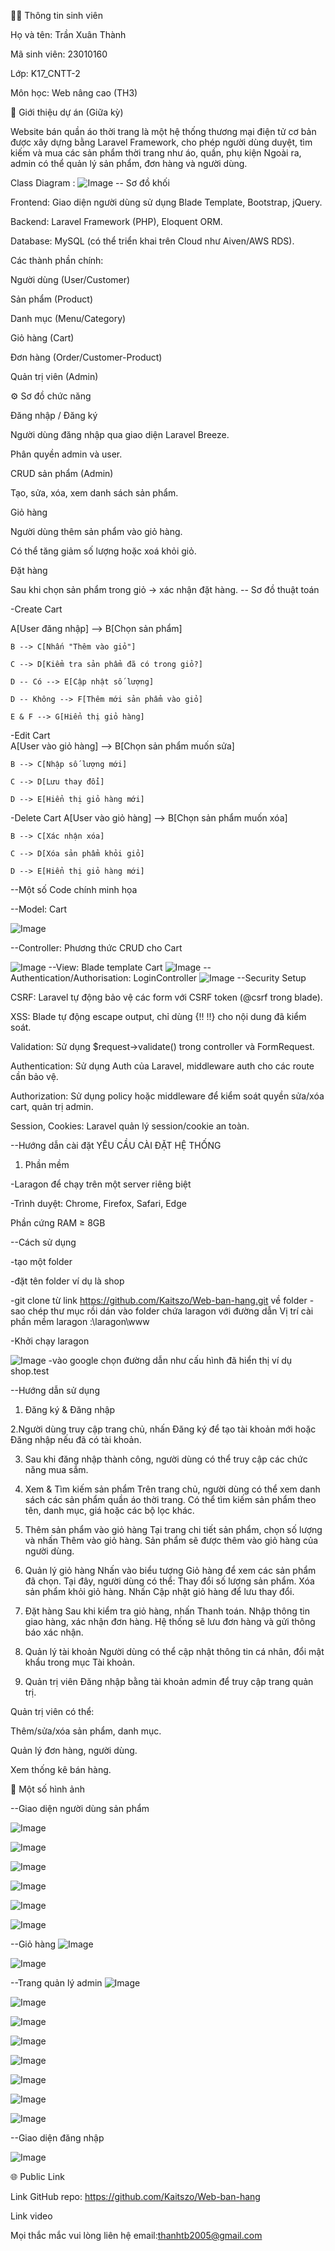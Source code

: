 🧑‍🎓 Thông tin sinh viên

Họ và tên: Trần Xuân Thành

Mã sinh viên: 23010160

Lớp: K17_CNTT-2

Môn học: Web nâng cao (TH3)

🎯 Giới thiệu dự án (Giữa kỳ)

Website bán quần áo thời trang là một hệ thống thương mại điện tử cơ bản được xây dựng bằng Laravel Framework, cho phép người dùng duyệt, tìm kiếm và mua các sản phẩm thời trang như áo, quần, phụ kiện Ngoài ra, admin có thể quản lý sản phẩm, đơn hàng và người dùng.

Class Diagram :
![Image](https://github.com/user-attachments/assets/d0e30983-3a9d-4e03-bc3e-95a7c3a0400d)
-- Sơ đồ khối

Frontend: Giao diện người dùng sử dụng Blade Template, Bootstrap, jQuery.

Backend: Laravel Framework (PHP), Eloquent ORM.

Database: MySQL (có thể triển khai trên Cloud như Aiven/AWS RDS).

Các thành phần chính:

Người dùng (User/Customer)

Sản phẩm (Product)

Danh mục (Menu/Category)

Giỏ hàng (Cart)

Đơn hàng (Order/Customer-Product)

Quản trị viên (Admin) 

⚙️ Sơ đồ chức năng

Đăng nhập / Đăng ký

Người dùng đăng nhập qua giao diện Laravel Breeze.

Phân quyền admin và user.

CRUD sản phẩm (Admin)

Tạo, sửa, xóa, xem danh sách sản phẩm.

Giỏ hàng

Người dùng thêm sản phẩm vào giỏ hàng.

Có thể tăng giảm số lượng hoặc xoá khỏi giỏ.

Đặt hàng

Sau khi chọn sản phẩm trong giỏ → xác nhận đặt hàng.
-- Sơ đồ thuật toán

-Create Cart

A[User đăng nhập] --> B[Chọn sản phẩm]

    B --> C[Nhấn "Thêm vào giỏ"]
    
    C --> D[Kiểm tra sản phẩm đã có trong giỏ?]
    
    D -- Có --> E[Cập nhật số lượng]
    
    D -- Không --> F[Thêm mới sản phẩm vào giỏ]
    
    E & F --> G[Hiển thị giỏ hàng]
-Edit Cart    
 A[User vào giỏ hàng] --> B[Chọn sản phẩm muốn sửa]
 
    B --> C[Nhập số lượng mới]
    
    C --> D[Lưu thay đổi]
    
    D --> E[Hiển thị giỏ hàng mới]
    
-Delete Cart
A[User vào giỏ hàng] --> B[Chọn sản phẩm muốn xóa]

    B --> C[Xác nhận xóa]
    
    C --> D[Xóa sản phẩm khỏi giỏ]
    
    D --> E[Hiển thị giỏ hàng mới]
    

--Một số Code chính minh họa

--Model: Cart

![Image](https://github.com/user-attachments/assets/6caed8c5-d2ee-4ada-8095-d47c8c98b2db)


--Controller: Phương thức CRUD cho Cart

![Image](https://github.com/user-attachments/assets/fb3ad720-8ed6-40c0-8000-f2f67134eedb)
--View: Blade template Cart
![Image](https://github.com/user-attachments/assets/769e5af6-f1c7-41b8-8be2-c04ccd276d35)
--Authentication/Authorisation: LoginController 
![Image](https://github.com/user-attachments/assets/29fa8500-e501-4e4b-bc02-f412cff260af)
--Security Setup

CSRF: Laravel tự động bảo vệ các form với CSRF token (@csrf trong blade).

XSS: Blade tự động escape output, chỉ dùng {!! !!} cho nội dung đã kiểm soát.

Validation: Sử dụng $request->validate() trong controller và FormRequest.

Authentication: Sử dụng Auth của Laravel, middleware auth cho các route cần bảo vệ.

Authorization: Sử dụng policy hoặc middleware để kiểm soát quyền sửa/xóa cart, quản trị admin.

Session, Cookies: Laravel quản lý session/cookie an toàn.


--Hướng dẫn cài đặt
 YÊU CẦU CÀI ĐẶT HỆ THỐNG
1. Phần mềm

-Laragon để chạy trên một server riêng biệt

-Trình duyệt: Chrome, Firefox, Safari, Edge

 Phần cứng
RAM ≥ 8GB
 
--Cách sử dụng

-tạo một folder 

-đặt tên folder ví dụ là shop

-git clone từ link https://github.com/Kaitszo/Web-ban-hang.git về folder
-sao chép thư mục rồi dán vào folder chứa laragon với đường dẫn Vị trí cài phần mềm laragon :\laragon\www

-Khởi chạy laragon

![Image](https://github.com/user-attachments/assets/8544f312-4361-44bd-85e9-8608e7d2ca30)
-vào google chọn đường dẫn như cấu hình đã hiển thị ví dụ shop.test

--Hướng dẫn sử dụng

1. Đăng ký & Đăng nhập

2.Người dùng truy cập trang chủ, nhấn Đăng ký để tạo tài khoản mới hoặc Đăng nhập nếu đã có tài khoản.

3. Sau khi đăng nhập thành công, người dùng có thể truy cập các chức năng mua sắm.

4. Xem & Tìm kiếm sản phẩm
Trên trang chủ, người dùng có thể xem danh sách các sản phẩm quần áo thời trang.
Có thể tìm kiếm sản phẩm theo tên, danh mục, giá hoặc các bộ lọc khác.


5. Thêm sản phẩm vào giỏ hàng
Tại trang chi tiết sản phẩm, chọn số lượng và nhấn Thêm vào giỏ hàng.
Sản phẩm sẽ được thêm vào giỏ hàng của người dùng.

6. Quản lý giỏ hàng
Nhấn vào biểu tượng Giỏ hàng để xem các sản phẩm đã chọn.
Tại đây, người dùng có thể:
Thay đổi số lượng sản phẩm.
Xóa sản phẩm khỏi giỏ hàng.
Nhấn Cập nhật giỏ hàng để lưu thay đổi.

7. Đặt hàng
Sau khi kiểm tra giỏ hàng, nhấn Thanh toán.
Nhập thông tin giao hàng, xác nhận đơn hàng.
Hệ thống sẽ lưu đơn hàng và gửi thông báo xác nhận.

8. Quản lý tài khoản
Người dùng có thể cập nhật thông tin cá nhân, đổi mật khẩu trong mục Tài khoản.

9. Quản trị viên
Đăng nhập bằng tài khoản admin để truy cập trang quản trị.

Quản trị viên có thể:

Thêm/sửa/xóa sản phẩm, danh mục.

Quản lý đơn hàng, người dùng.

Xem thống kê bán hàng.

📸 Một số hình ảnh

--Giao diện người dùng sản phẩm

![Image](https://github.com/user-attachments/assets/cf961097-430f-4bbb-a55e-787f88627c9f)

![Image](https://github.com/user-attachments/assets/ff92878e-b852-490f-b58d-2781695b5781)

![Image](https://github.com/user-attachments/assets/588d3efe-18b8-495b-80db-6684e7ec3c0d)

![Image](https://github.com/user-attachments/assets/82e3abe2-8515-4a78-931a-e847729ff3de)

![Image](https://github.com/user-attachments/assets/8a917e3c-f164-4bf8-8d2c-f242f8232b81)


![Image](https://github.com/user-attachments/assets/58470f90-c84e-42a9-8291-8c90b6ad0a1d)

--Giỏ hàng
![Image](https://github.com/user-attachments/assets/7aa68f43-6918-4166-b472-70dc6c50b5f8)

![Image](https://github.com/user-attachments/assets/b3253566-e805-4060-b736-b8f104c5b844)

--Trang quản lý admin
![Image](https://github.com/user-attachments/assets/7099e600-cf0f-43ea-8b6c-43b9b8f54285)

![Image](https://github.com/user-attachments/assets/ae878ea1-3add-49b8-9dc5-177a89e04f92)

![Image](https://github.com/user-attachments/assets/290b9b27-cf4d-469a-9d94-a8f210749b3e)

![Image](https://github.com/user-attachments/assets/4c2a8719-72c3-4243-908c-d649a885ff2c)

![Image](https://github.com/user-attachments/assets/eeb1798a-5b8e-4d8b-9a6b-4cef57fab55e)

![Image](https://github.com/user-attachments/assets/99cf6bc0-43f3-486f-af2c-ec12b7587f0b)

![Image](https://github.com/user-attachments/assets/c1818a44-c646-43ee-97cc-11f7b83c8af9)

![Image](https://github.com/user-attachments/assets/14e08522-fa4e-4031-9d8b-d8beb46d2af0)

--Giao diện đăng nhập 

![Image](https://github.com/user-attachments/assets/2a5d81d9-30ae-4198-80ef-cb085e8ece95)

🌐 Public Link

Link GitHub repo: https://github.com/Kaitszo/Web-ban-hang

Link video 

Mọi thắc mắc vui lòng liên hệ email:thanhtb2005@gmail.com






















